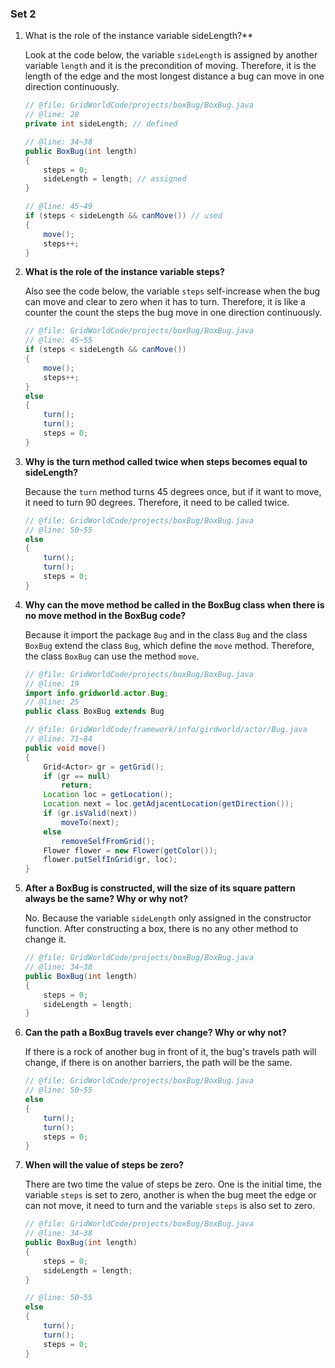 ### Set 2

1. What is the role of the instance variable sideLength?**

   Look at the code below,  the variable `sideLength` is assigned by another variable `length` and it is the precondition of moving. Therefore, it is the length of the edge and the most longest distance a bug can move in one direction continuously.

   ```java
   // @file: GridWorldCode/projects/boxBug/BoxBug.java
   // @line: 28
   private int sideLength; // defined
   
   // @line: 34~38
   public BoxBug(int length)
   {
       steps = 0;
       sideLength = length; // assigned
   }
   
   // @line: 45~49
   if (steps < sideLength && canMove()) // used
   {
       move();
       steps++;
   }
   ```

   

2. **What is the role of the instance variable steps?**

   Also see the code below, the variable `steps` self-increase when the bug can move and clear to zero when it has to turn. Therefore, it is like a counter the count the steps the bug move in one direction continuously.

   ```java
   // @file: GridWorldCode/projects/boxBug/BoxBug.java
   // @line: 45~55
   if (steps < sideLength && canMove())
   {
       move();
       steps++;
   }
   else
   {
       turn();
       turn();
       steps = 0;
   }
   ```

   

3. **Why is the turn method called twice when steps becomes equal to sideLength?**

   Because the `turn` method turns 45 degrees once, but if it want to move, it need to turn 90 degrees. Therefore, it need to be called twice.

   ```java
   // @file: GridWorldCode/projects/boxBug/BoxBug.java
   // @line: 50~55
   else
   {
       turn();
       turn();
       steps = 0;
   }
   ```

   

4. **Why can the move method be called in the BoxBug class when there is no move method in the BoxBug code?**

   Because it import the package `Bug` and in the class `Bug` and the class `BoxBug` extend the class `Bug`, which define the `move` method. Therefore, the class `BoxBug` can use the method `move`.

   ```java
   // @file: GridWorldCode/projects/boxBug/BoxBug.java
   // @line: 19
   import info.gridworld.actor.Bug;
   // @line: 25
   public class BoxBug extends Bug
   
   // @file: GridWorldCode/framework/info/girdworld/actor/Bug.java
   // @line: 71~84
   public void move()
   {
       Grid<Actor> gr = getGrid();
       if (gr == null)
           return;
       Location loc = getLocation();
       Location next = loc.getAdjacentLocation(getDirection());
       if (gr.isValid(next))
           moveTo(next);
       else
           removeSelfFromGrid();
       Flower flower = new Flower(getColor());
       flower.putSelfInGrid(gr, loc);
   }
   ```

   

5. **After a BoxBug is constructed, will the size of its square pattern always be the same? Why or why not?**

   No. Because the variable `sideLength` only assigned in the constructor function. After constructing a box, there is no any other method to change it.

   ```java
   // @file: GridWorldCode/projects/boxBug/BoxBug.java
   // @line: 34~38
   public BoxBug(int length)
   {
       steps = 0;
       sideLength = length;
   }
   ```

   

6. **Can the path a BoxBug travels ever change? Why or why not?**

   If there is a rock of another bug in front of it, the bug's travels path will change, if there is on another barriers, the path will be the same. 

   ```java
   // @file: GridWorldCode/projects/boxBug/BoxBug.java
   // @line: 50~55
   else
   {
       turn();
       turn();
       steps = 0;
   }
   ```

   

7. **When will the value of steps be zero?**

   There are two time the value of steps be zero. One is the initial time, the variable `steps` is set to zero, another is when the bug meet the edge or can not move, it need to turn and the variable `steps` is also set to zero.

   ```java
   // @file: GridWorldCode/projects/boxBug/BoxBug.java
   // @line: 34~38
   public BoxBug(int length)
   {
       steps = 0;
       sideLength = length;
   }
   
   // @line: 50~55
   else
   {
       turn();
       turn();
       steps = 0;
   }
   ```

   